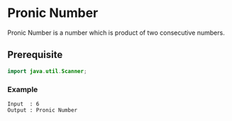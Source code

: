 # Pronic Number
Pronic Number is a number which is product of two consecutive numbers.
## Prerequisite
```java
import java.util.Scanner;
```
### Example
```
Input  : 6
Output : Pronic Number
```